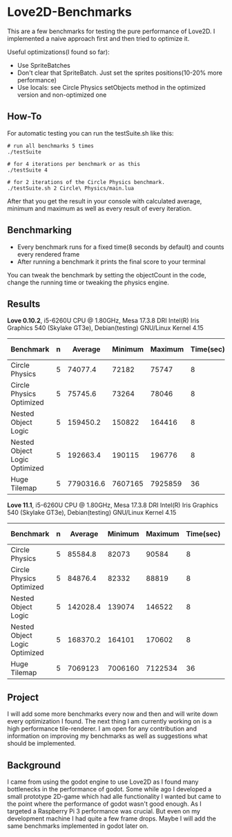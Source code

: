 # Love2D-Benchmarks

This are a few benchmarks for testing the pure performance of Love2D. I implemented a naive approach first and then tried to optimize it.

Useful optimizations(I found so far):
- Use SpriteBatches
- Don't clear that SpriteBatch. Just set the sprites positions(10-20% more performance)
- Use locals: see Circle Physics setObjects method in the optimized version and non-optimized one
  

## How-To
For automatic testing you can run the testSuite.sh like this: 

    # run all benchmarks 5 times
    ./testSuite
    
    # for 4 iterations per benchmark or as this 
    ./testSuite 4
    
    # for 2 iterations of the Circle Physics benchmark.  
    ./testSuite.sh 2 Circle\ Physics/main.lua 
    
After that you get the result in your console with calculated average, minimum and maximum as well as every result of every iteration.

## Benchmarking
- Every benchmark runs for a fixed time(8 seconds by default) and counts every rendered frame
- After running a benchmark it prints the final score to your terminal

You can tweak the benchmark by setting the objectCount in the code, change the running time or tweaking the physics engine.

## Results

**Love 0.10.2**, i5-6260U CPU @ 1.80GHz, Mesa 17.3.8 DRI Intel(R) Iris Graphics 540 (Skylake GT3e), Debian(testing) GNU/Linux Kernel 4.15

| Benchmark | n | Average | Minimum | Maximum | Time(sec) | Object Count |
| --- | --- | --- | --- | --- | --- | --- |
| Circle Physics | 5 | 74077.4 | 72182 | 75747 | 8 | 2000 |
| Circle Physics Optimized | 5 | 75745.6 | 73264 | 78046 | 8 | 2000 |
| Nested Object Logic | 5 | 159450.2 | 150822 | 164416 | 8 | 25000 |
| Nested Object Logic Optimized | 5 | 192663.4 | 190115 | 196776 | 8 | 25000 |
| Huge Tilemap | 5 | 7790316.6 | 7607165 | 7925859 | 36 | 512x512 |

**Love 11.1**, i5-6260U CPU @ 1.80GHz, Mesa 17.3.8 DRI Intel(R) Iris Graphics 540 (Skylake GT3e), Debian(testing) GNU/Linux Kernel 4.15

| Benchmark | n | Average | Minimum | Maximum | Time(sec) | Object Count |
| --- | --- | --- | --- | --- | --- | --- |
| Circle Physics | 5 | 85584.8 | 82073 | 90584 | 8 | 2000 |
| Circle Physics Optimized | 5 | 84876.4 | 82332 | 88819 | 8 | 2000 |
| Nested Object Logic | 5 | 142028.4 | 139074 | 146522 | 8 | 25000 |
| Nested Object Logic Optimized | 5 | 168370.2 | 164101 | 170602 | 8 | 25000 |
| Huge Tilemap | 5 | 7069123 | 7006160 | 7122534 | 36 | 512x512 |

## Project
I will add some more benchmarks every now and then and will write down every optimization I found. The next thing I am currently working on is a high performance tile-renderer.
I am open for any contribution and information on improving my benchmarks as well as suggestions what should be implemented.

## Background
I came from using the godot engine to use Love2D as I found many bottlenecks in the performance of godot. Some while ago I developed a small prototype 2D-game which had alle functionality I wanted but came to the point where the performance of godot wasn't good enough. As I targeted a Raspberry Pi 3 performance was crucial. But even on my development machine I had quite a few frame drops. Maybe I will add the same benchmarks implemented in godot later on.
